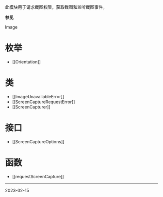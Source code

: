 此模块用于请求截图权限，获取截图和监听截图事件。

**参见**

Image

# 枚举

- [[Orientation]]

# 类

- [[ImageUnavailableError]]
- [[ScreenCaptureRequestError]]
- [[ScreenCapturer]]

# 接口

- [[ScreenCaptureOptions]]

# 函数

- [[requestScreenCapture]]

----
2023-02-15